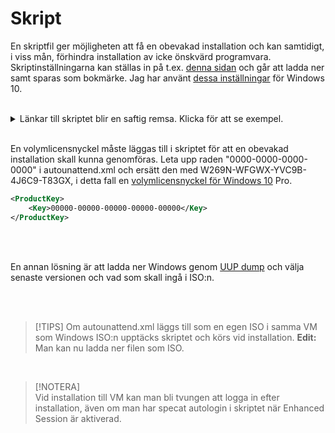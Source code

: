 # Skript  

En skriptfil ger möjligheten att få en obevakad installation och kan samtidigt, i viss mån, förhindra installation av icke önskvärd programvara. Skriptinställningarna kan ställas in på t.ex. [denna sidan](www.https://schneegans.de/windows/unattend-generator/) och går att ladda ner samt sparas som bokmärke. Jag har använt [dessa inställningar](https://schneegans.de/windows/unattend-generator/?LanguageMode=Unattended&UILanguage=en-US&UserLocale=sv-SE&KeyboardLayout=041d%3A0000041d&GeoLocation=221&ProcessorArchitecture=amd64&ComputerNameMode=Random&TimeZoneMode=Implicit&PartitionMode=Unattended&PartitionLayout=GPT&EspSize=300&RecoveryMode=Partition&RecoverySize=1000&WindowsEditionMode=Unattended&WindowsEdition=pro&UserAccountMode=Unattended&AccountName0=Admin&AccountPassword0=password&AccountGroup0=Administrators&AccountName1=&AccountName2=&AccountName3=&AccountName4=&AutoLogonMode=Own&PasswordExpirationMode=Default&LockoutMode=Default&DisableSystemRestore=true&EnableLongPaths=true&HardenSystemDriveAcl=true&AllowPowerShellScripts=true&DisableLastAccess=true&NoAutoRebootWithLoggedOnUsers=true&TurnOffSystemSounds=true&DisableAppSuggestions=true&DisableWidgets=true&WifiMode=Interactive&ExpressSettings=DisableAll&Remove3DViewer=true&RemoveBingSearch=true&RemoveCalculator=true&RemoveCamera=true&RemoveClipchamp=true&RemoveClock=true&RemoveCopilot=true&RemoveCortana=true&RemoveDevHome=true&RemoveFamily=true&RemoveFeedbackHub=true&RemoveGetHelp=true&RemoveInternetExplorer=true&RemoveMailCalendar=true&RemoveMaps=true&RemoveMathInputPanel=true&RemoveNews=true&RemoveNotepadClassic=true&RemoveOneDrive=true&RemoveOneNote=true&RemoveOpenSSHClient=true&RemovePaint=true&RemovePaint3D=true&RemovePeople=true&RemovePhotos=true&RemovePowerAutomate=true&RemovePowerShellISE=true&RemoveQuickAssist=true&RemoveSkype=true&RemoveSnippingTool=true&RemoveSolitaire=true&RemoveStepsRecorder=true&RemoveStickyNotes=true&RemoveTeams=true&RemoveGetStarted=true&RemoveToDo=true&RemoveVoiceRecorder=true&RemoveWeather=true&RemoveWindowsMediaPlayer=true&RemoveZuneMusic=true&RemoveWindowsTerminal=true&RemoveWordPad=true&RemoveXboxApps=true&RemoveYourPhone=true&SystemScript0=&SystemScriptType0=Cmd&SystemScript1=&SystemScriptType1=Ps1&SystemScript2=&SystemScriptType2=Reg&SystemScript3=&SystemScriptType3=Vbs&DefaultUserScript0=&DefaultUserScriptType0=Reg&DefaultUserScript1=&DefaultUserScriptType1=Reg&DefaultUserScript2=&DefaultUserScriptType2=Reg&DefaultUserScript3=&DefaultUserScriptType3=Reg&FirstLogonScript0=&FirstLogonScriptType0=Cmd&FirstLogonScript1=&FirstLogonScriptType1=Ps1&FirstLogonScript2=&FirstLogonScriptType2=Reg&FirstLogonScript3=&FirstLogonScriptType3=Vbs&UserOnceScript0=&UserOnceScriptType0=Cmd&UserOnceScript1=&UserOnceScriptType1=Ps1&UserOnceScript2=&UserOnceScriptType2=Reg&UserOnceScript3=&UserOnceScriptType3=Vbs&WdacMode=Skip) för Windows 10.  

</br>  

<details>

<summary>Länkar till skriptet blir en saftig remsa. Klicka för att se exempel.</summary>

https://schneegans.de/windows/unattend-generator/?LanguageMode=Unattended&UILanguage=en-US&UserLocale=sv-SE&KeyboardLayout=041d%3A0000041d&GeoLocation=221&ProcessorArchitecture=amd64&ComputerNameMode=Random&TimeZoneMode=Implicit&PartitionMode=Unattended&PartitionLayout=GPT&EspSize=300&RecoveryMode=Partition&RecoverySize=1000&WindowsEditionMode=Unattended&WindowsEdition=pro&UserAccountMode=Unattended&AccountName0=Admin&AccountPassword0=password&AccountGroup0=Administrators&AccountName1=&AccountName2=&AccountName3=&AccountName4=&AutoLogonMode=Own&PasswordExpirationMode=Default&LockoutMode=Default&DisableSystemRestore=true&EnableLongPaths=true&HardenSystemDriveAcl=true&AllowPowerShellScripts=true&DisableLastAccess=true&NoAutoRebootWithLoggedOnUsers=true&TurnOffSystemSounds=true&DisableAppSuggestions=true&DisableWidgets=true&WifiMode=Interactive&ExpressSettings=DisableAll&Remove3DViewer=true&RemoveCalculator=true&RemoveCamera=true&RemoveClipchamp=true&RemoveClock=true&RemoveCopilot=true&RemoveCortana=true&RemoveDevHome=true&RemoveFamily=true&RemoveFeedbackHub=true&RemoveGetHelp=true&RemoveInternetExplorer=true&RemoveMailCalendar=true&RemoveMaps=true&RemoveMathInputPanel=true&RemoveNews=true&RemoveNotepadClassic=true&RemoveOneDrive=true&RemoveOneNote=true&RemoveOpenSSHClient=true&RemovePaint=true&RemovePaint3D=true&RemovePeople=true&RemovePhotos=true&RemovePowerAutomate=true&RemovePowerShellISE=true&RemoveQuickAssist=true&RemoveSkype=true&RemoveSnippingTool=true&RemoveSolitaire=true&RemoveStickyNotes=true&RemoveTeams=true&RemoveGetStarted=true&RemoveToDo=true&RemoveVoiceRecorder=true&RemoveWeather=true&RemoveWindowsMediaPlayer=true&RemoveZuneMusic=true&RemoveWindowsTerminal=true&RemoveWordPad=true&RemoveXboxApps=true&RemoveYourPhone=true&SystemScript0=&SystemScriptType0=Cmd&SystemScript1=&SystemScriptType1=Ps1&SystemScript2=&SystemScriptType2=Reg&SystemScript3=&SystemScriptType3=Vbs&DefaultUserScript0=&DefaultUserScriptType0=Reg&DefaultUserScript1=&DefaultUserScriptType1=Reg&DefaultUserScript2=&DefaultUserScriptType2=Reg&DefaultUserScript3=&DefaultUserScriptType3=Reg&FirstLogonScript0=&FirstLogonScriptType0=Cmd&FirstLogonScript1=&FirstLogonScriptType1=Ps1&FirstLogonScript2=&FirstLogonScriptType2=Reg&FirstLogonScript3=&FirstLogonScriptType3=Vbs&UserOnceScript0=&UserOnceScriptType0=Cmd&UserOnceScript1=&UserOnceScriptType1=Ps1&UserOnceScript2=&UserOnceScriptType2=Reg&UserOnceScript3=&UserOnceScriptType3=Vbs&WdacMode=Skip  

</details>  

</br>  

En volymlicensnyckel måste läggas till i skriptet för att en obevakad installation skall kunna genomföras. Leta upp raden "0000-0000-0000-0000" i autounattend.xml och ersätt den med W269N-WFGWX-YVC9B-4J6C9-T83GX, i detta fall en [volymlicensnyckel för Windows 10](https://learn.microsoft.com/en-us/windows-server/get-started/kms-client-activation-keys?tabs=server2025%2Cwindows10ltsc%2Cversion1803%2Cwindows81#windows-11-and-windows-10-semi-annual-channel) Pro.  

````xml  
<ProductKey>
    <Key>00000-00000-00000-00000-00000</Key>
</ProductKey>  
````  

</br>  

</br>  

En annan lösning är att ladda ner Windows genom [UUP dump](https://uupdump.net/) och välja senaste versionen och vad som skall ingå i ISO:n.

</br>  

</br>  

> [!TIPS]
> Om autounattend.xml läggs till som en egen ISO i samma VM som Windows ISO:n upptäcks skriptet och körs vid installation. __Edit:__ Man kan nu ladda ner filen som ISO.

</br>  

> [!NOTERA]  
> Vid installation till VM kan man bli tvungen att logga in efter installation, även om man har specat autologin i skriptet när Enhanced Session
> är aktiverad.  
